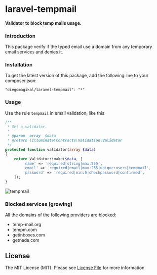 # laravel-tempmail

#### Validator to block temp mails usage.

### Introduction
This package verify if the typed email use a domain from any temporary email services and denies it.

### Installation

To get the latest version of this package, add the following line to your composer.json:

```
"diegomagikal/laravel-tempmail": "*"
```

### Usage

Use the rule `tempmail` in email validation, like this:


```php
/**
 * Get a validator.
 *
 * @param  array  $data
 * @return \Illuminate\Contracts\Validation\Validator
 */
protected function validator(array $data)
{
    return Validator::make($data, [
        'name' => 'required|string|max:255',
        'email' => 'required|email|max:255|unique:users|tempmail',
        'password' => 'required|min:6|checkpassword|confirmed',
    ]);
}
```
![tempmail](https://user-images.githubusercontent.com/16082344/47108547-587b5980-d222-11e8-8c67-25144f20cf86.JPG)

### Blocked services (growing)

All the domains of the following providers are blocked:
* temp-mail.org
* tempm.com
* getinboxes.com
* getnada.com


## License

The MIT License (MIT). Please see [License File](LICENSE.md) for more information.
